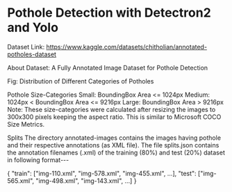 # Pothole Detection with Detectron2 and Yolo

Dataset Link: https://www.kaggle.com/datasets/chitholian/annotated-potholes-dataset

About Dataset:
A Fully Annotated Image Dataset for Pothole Detection

Fig: Distribution of Different Categories of Potholes

Pothole Size-Categories
Small: BoundingBox Area <= 1024px
Medium: 1024px < BoundingBox Area <= 9216px
Large: BoundingBox Area > 9216px
Note: These size-categories were calculated after resizing the images to 300x300 pixels keeping the aspect ratio. This is similar to Microsoft COCO Size Metrics.

Splits
The directory annotated-images contains the images having pothole and their respective annotations (as XML file).
The file splits.json contains the annotation filenames (.xml) of the training (80%) and test (20%) dataset in following format---

{
  "train": ["img-110.xml", "img-578.xml", "img-455.xml", ...],
  "test": ["img-565.xml", "img-498.xml", "img-143.xml", ...]
}



